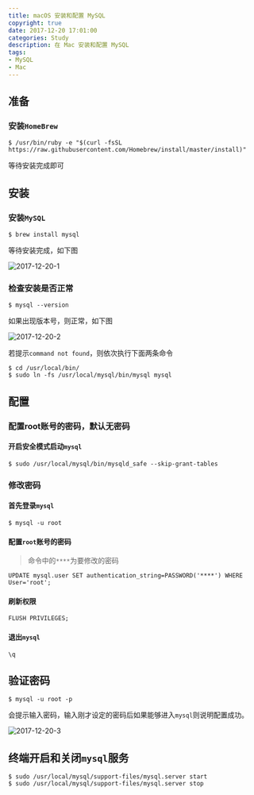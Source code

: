 ```yaml
---
title: macOS 安装和配置 MySQL
copyright: true
date: 2017-12-20 17:01:00
categories: Study
description: 在 Mac 安装和配置 MySQL
tags:
- MySQL
- Mac
---
```


## 准备
### 安装`HomeBrew`
```
$ /usr/bin/ruby -e "$(curl -fsSL https://raw.githubusercontent.com/Homebrew/install/master/install)"
```

等待安装完成即可

## 安装
### 安装`MySQL`
```
$ brew install mysql
```

等待安装完成，如下图

![2017-12-20-1](http://ovefvi4g3.bkt.clouddn.com/2017-12-20-1.png)

### 检查安装是否正常
```
$ mysql --version
```

如果出现版本号，则正常，如下图

![2017-12-20-2](http://ovefvi4g3.bkt.clouddn.com/2017-12-20-2.png)

若提示`command not found`，则依次执行下面两条命令

```
$ cd /usr/local/bin/
$ sudo ln -fs /usr/local/mysql/bin/mysql mysql
```

## 配置
### 配置root账号的密码，默认无密码
#### 开启安全模式启动`mysql`
```
$ sudo /usr/local/mysql/bin/mysqld_safe --skip-grant-tables
```

### 修改密码
#### 首先登录`mysql`
```
$ mysql -u root
```

#### 配置`root`账号的密码
> 命令中的`****`为要修改的密码

```
UPDATE mysql.user SET authentication_string=PASSWORD('****') WHERE User='root';
```

#### 刷新权限
```
FLUSH PRIVILEGES;
```

#### 退出`mysql`
```
\q
```

## 验证密码
```
$ mysql -u root -p
```

会提示输入密码，输入刚才设定的密码后如果能够进入`mysql`则说明配置成功。

![2017-12-20-3](http://ovefvi4g3.bkt.clouddn.com/2017-12-20-3.png)

## 终端开启和关闭`mysql`服务
```
$ sudo /usr/local/mysql/support-files/mysql.server start
$ sudo /usr/local/mysql/support-files/mysql.server stop
```

